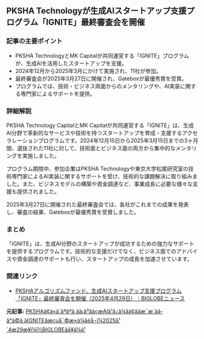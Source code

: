 ## PKSHA Technologyが生成AIスタートアップ支援プログラム「IGNITE」最終審査会を開催

### 記事の主要ポイント

* PKSHA TechnologyとMK Capitalが共同運営する「IGNITE」プログラムが、生成AIを活用したスタートアップを支援。
* 2024年12月から2025年3月にかけて実施され、11社が参加。
* 最終審査会が2025年3月27日に開催され、Gateboxが最優秀賞を受賞。
* プログラムでは、技術・ビジネス両面からのメンタリングや、AI実装に関する専門家によるサポートを提供。

### 詳細解説

PKSHA Technology CapitalとMK Capitalが共同運営する「IGNITE」は、生成AI分野で革新的なサービスや技術を持つスタートアップを育成・支援するアクセラレーションプログラムです。2024年12月15日から2025年3月15日までの3ヶ月間、選抜された11社に対して、技術面とビジネス面の両方から集中的なメンタリングを実施しました。

プログラム期間中、参加企業はPKSHA Technologyや東京大学松尾研究室の技術専門家によるAI実装に関するサポートを受け、技術的な課題解決に取り組みました。また、ビジネスモデルの構築や資金調達など、事業成長に必要な様々な支援も提供されました。

2025年3月27日に開催された最終審査会では、各社がこれまでの成果を発表し、審査の結果、Gateboxが最優秀賞を受賞しました。

### まとめ

「IGNITE」は、生成AI分野のスタートアップが成功するための強力なサポートを提供するプログラムです。技術的な支援だけでなく、ビジネス面でのアドバイスや資金調達のサポートも行い、スタートアップの成長を加速させています。

### 関連リンク

* [PKSHAアルゴリズムファンド、生成AIスタートアップ支援プログラム「IGNITE」最終審査会を開催（2025年4月29日）｜BIGLOBEニュース](https://news.biglobe.ne.jp/it/0429/prt_240429_7433004943.html)


**元記事:** [PKSHAã¢ã«ã´ãªãºã ãã¡ã³ããçæAIã¹ã¿ã¼ãã¢ããæ¯æ´ãã­ã°ã©ã ãIGNITEãæçµå¯©æ»ä¼ãéå¬ï¼2025å¹´4æ29æ¥ï¼ï½BIGLOBEãã¥ã¼ã¹](https://news.biglobe.ne.jp/economy/0429/prt_250429_6828577241.html)